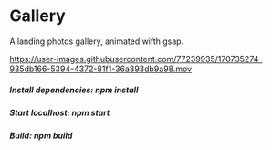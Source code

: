 # Gallery 

A landing photos gallery, animated wifth gsap.

https://user-images.githubusercontent.com/77239935/170735274-935db166-5394-4372-81f1-36a893db9a98.mov

##### Install dependencies: npm install
##### Start localhost: npm start
##### Build: npm build
